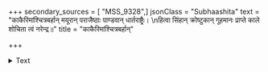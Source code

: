 +++
secondary_sources = [ "MSS_9328",]
jsonClass = "Subhaashita"
text = "काकैरिमांश्चित्रबर्हान् मयूरान् पराजैष्ठाः पाण्डवान् धार्तराष्ट्रैः।  \nहित्वा सिंहान् क्रोष्टुकान् गूहमानः प्राप्ते काले शोचिता त्वं नरेन्द्र॥"
title = "काकैरिमांश्चित्रबर्हान्"

+++

<details><summary>Text</summary>

काकैरिमांश्चित्रबर्हान् मयूरान् पराजैष्ठाः पाण्डवान् धार्तराष्ट्रैः।  
हित्वा सिंहान् क्रोष्टुकान् गूहमानः प्राप्ते काले शोचिता त्वं नरेन्द्र॥
</details>

